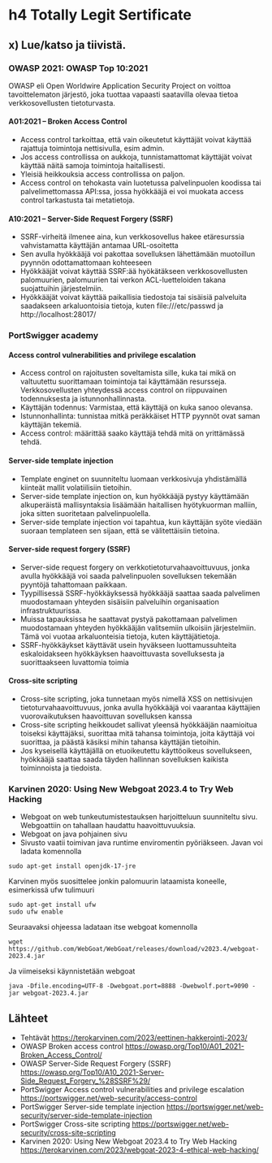 # h4 Totally Legit Sertificate

## x) Lue/katso ja tiivistä.

### OWASP 2021: OWASP Top 10:2021

OWASP eli Open Worldwire Application Security Project on voittoa tavoittelematon järjestö,
joka tuottaa vapaasti saatavilla olevaa tietoa verkkosovellusten tietoturvasta.

#### A01:2021 – Broken Access Control

 - Access control tarkoittaa, että vain oikeutetut käyttäjät voivat käyttää rajattuja toimintoja nettisivulla, esim admin.
 - Jos access controllissa on aukkoja, tunnistamattomat käyttäjät voivat käyttää näitä samoja toimintoja haitallisesti.
 - Yleisiä heikkouksia access controllissa on paljon.
 - Access control on tehokasta vain luotetussa palvelinpuolen koodissa tai palvelimettomassa API:ssa,
jossa hyökkääjä ei voi muokata access control tarkastusta tai metatietoja.

#### A10:2021 – Server-Side Request Forgery (SSRF)

 - SSRF-virheitä ilmenee aina, kun verkkosovellus hakee etäresurssia vahvistamatta käyttäjän antamaa URL-osoitetta
 - Sen avulla hyökkääjä voi pakottaa sovelluksen lähettämään muotoillun pyynnön odottamattomaan kohteeseen
 - Hyökkääjät voivat käyttää SSRF:ää hyökätäkseen verkkosovellusten palomuurien, palomuurien tai verkon ACL-luetteloiden takana suojattuihin järjestelmiin.
 - Hyökkääjät voivat käyttää paikallisia tiedostoja tai sisäisiä palveluita saadakseen arkaluontoisia tietoja, kuten file:///etc/passwd ja http://localhost:28017/

### PortSwigger academy

#### Access control vulnerabilities and privilege escalation
 - Access control on rajoitusten soveltamista sille, kuka tai mikä on valtuutettu suorittamaan toimintoja tai käyttämään resursseja. Verkkosovellusten yhteydessä access control on riippuvainen todennuksesta ja istunnonhallinnasta.
 - Käyttäjän todennus: Varmistaa, että käyttäjä on kuka sanoo olevansa.
 - Istunnonhallinta: tunnistaa mitkä peräkkäiset HTTP pyynnöt ovat saman käyttäjän tekemiä.
 - Access control: määrittää saako käyttäjä tehdä mitä on yrittämässä tehdä.

#### Server-side template injection

 - Template enginet on suunniteltu luomaan verkkosivuja yhdistämällä kiinteät mallit volatiilisiin tietoihin.
 - Server-side template injection on, kun hyökkääjä pystyy käyttämään alkuperäistä mallisyntaksia lisäämään haitallisen hyötykuorman malliin, joka sitten suoritetaan palvelinpuolella.
 - Server-side template injection voi tapahtua, kun käyttäjän syöte viedään suoraan templateen sen sijaan, että se välitettäisiin tietoina.

#### Server-side request forgery (SSRF)

 - Server-side request forgery on verkkotietoturvahaavoittuvuus, jonka avulla hyökkääjä voi saada palvelinpuolen sovelluksen tekemään pyyntöjä tahattomaan paikkaan.
 - Tyypillisessä SSRF-hyökkäyksessä hyökkääjä saattaa saada palvelimen muodostamaan yhteyden sisäisiin palveluihin organisaation infrastruktuurissa.
 - Muissa tapauksissa he saattavat pystyä pakottamaan palvelimen muodostamaan yhteyden hyökkääjän valitsemiin ulkoisiin järjestelmiin. Tämä voi vuotaa arkaluonteisia tietoja, kuten käyttäjätietoja.
 - SSRF-hyökkäykset käyttävät usein hyväkseen luottamussuhteita eskaloidakseen hyökkäyksen haavoittuvasta sovelluksesta ja suorittaakseen luvattomia toimia

#### Cross-site scripting

 - Cross-site scripting, joka tunnetaan myös nimellä XSS on nettisivujen tietoturvahaavoittuvuus, jonka avulla hyökkääjä voi vaarantaa käyttäjien vuorovaikutuksen haavoittuvan sovelluksen kanssa
 - Cross-site scripting heikkoudet sallivat yleensä hyökkääjän naamioitua toiseksi käyttäjäksi, suorittaa mitä tahansa toimintoja, joita käyttäjä voi suorittaa, ja päästä käsiksi mihin tahansa käyttäjän tietoihin.
 - Jos kyseisellä käyttäjällä on etuoikeutettu käyttöoikeus sovellukseen, hyökkääjä saattaa saada täyden hallinnan sovelluksen kaikista toiminnoista ja tiedoista.

### Karvinen 2020: Using New Webgoat 2023.4 to Try Web Hacking

 - Webgoat on web tunkeutumistestauksen harjoitteluun suunniteltu sivu. Webgoattiin on tahallaan haudattu haavoittuvuuksia.
 - Webgoat on java pohjainen sivu
 - Sivusto vaatii toimivan java runtime enviromentin pyöriäkseen. Javan voi ladata komennolla
```
sudo apt-get install openjdk-17-jre
```
Karvinen myös suosittelee jonkin palomuurin lataamista koneelle, esimerkissä ufw tulimuuri
```
sudo apt-get install ufw
sudo ufw enable
```
Seuraavaksi ohjeessa ladataan itse webgoat komennolla
```
wget https://github.com/WebGoat/WebGoat/releases/download/v2023.4/webgoat-2023.4.jar
```
Ja viimeiseksi käynnistetään webgoat
```
java -Dfile.encoding=UTF-8 -Dwebgoat.port=8888 -Dwebwolf.port=9090 -jar webgoat-2023.4.jar
```

## Lähteet 

 - Tehtävät https://terokarvinen.com/2023/eettinen-hakkerointi-2023/
 - OWASP Broken access control https://owasp.org/Top10/A01_2021-Broken_Access_Control/
 - OWASP Server-Side Request Forgery (SSRF) https://owasp.org/Top10/A10_2021-Server-Side_Request_Forgery_%28SSRF%29/
 - PortSwigger Access control vulnerabilities and privilege escalation https://portswigger.net/web-security/access-control
 - PortSwigger Server-side template injection https://portswigger.net/web-security/server-side-template-injection
 - PortSwigger Cross-site scripting https://portswigger.net/web-security/cross-site-scripting
 - Karvinen 2020: Using New Webgoat 2023.4 to Try Web Hacking https://terokarvinen.com/2023/webgoat-2023-4-ethical-web-hacking/


